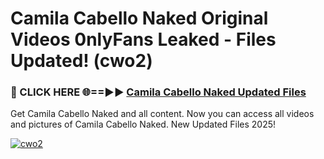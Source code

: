 # Camila Cabello Naked Original Videos 0nlyFans Leaked - Files Updated! (cwo2)

<h3>🔴 CLICK HERE 🌐==►► <a href="https://tinyurl.com/up5wt9bj" rel="nofollow">Camila Cabello Naked Updated Files</a></h3>

Get Camila Cabello Naked and all content. Now you can access all videos and pictures of Camila Cabello Naked. New Updated Files 2025!

[![cwo2](https://i.imgur.com/ABiUzMV.gif)](https://tinyurl.com/up5wt9bj)
